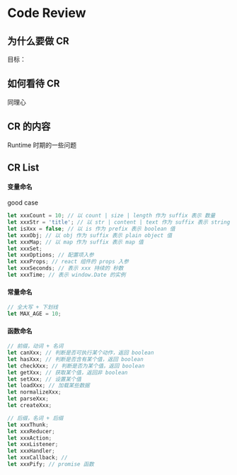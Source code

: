 # Code Review

## 为什么要做 CR

目标：

## 如何看待 CR

同理心

## CR 的内容

Runtime 时期的一些问题

## CR List

#### 变量命名

good case

```js
let xxxCount = 10; // 以 count | size | length 作为 suffix 表示 数量
let xxxStr = 'title'; // 以 str | content | text 作为 suffix 表示 string
let isXxx = false; // 以 is 作为 prefix 表示 boolean 值
let xxxObj; // 以 obj 作为 suffix 表示 plain object 值
let xxxMap; // 以 map 作为 suffix 表示 map 值
let xxxSet;
let xxxOptions; // 配置项入参
let xxxProps; // react 组件的 props 入参
let xxxSeconds; // 表示 xxx 持续的 秒数
let xxxTime; // 表示 window.Date 的实例
```

#### 常量命名

```js
// 全大写 + 下划线
let MAX_AGE = 10;
```

#### 函数命名

```js
// 前缀，动词 + 名词
let canXxx; // 判断是否可执行某个动作，返回 boolean
let hasXxx; // 判断是否含有某个值，返回 boolean
let checkXxx; // 判断是否为某个值，返回 boolean
let getXxx; // 获取某个值，返回非 boolean
let setXxx; // 设置某个值
let loadXxx; // 加载某些数据
let normalizeXxx;
let parseXxx;
let createXxx;

// 后缀，名词 + 后缀
let xxxThunk;
let xxxReducer;
let xxxAction;
let xxxListener;
let xxxHandler;
let xxxCallback; //
let xxxPify; // promise 函数
```
